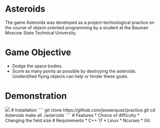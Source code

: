 # Asteroids
The game Asteroids was developed as a project-technological practice on the course of object-oriented programming by a student at the Bauman Moscow State Technical University.
# Game Objective
* Dodge the space bodies.
* Score as many points as possible by destroying the asteroids. 
Unidentified flying objects can help or hinder these goals. 
# Demonstration
<img src='https://github.com/jexwerquez/practice/blob/develop/demo.gif?raw=true'/>
# Installation
````
git clone https://github.com/jexwerquez/practice.git
cd Asteroids
make all
./asteroids
````
# Features
* Choice of difficulty
* Changing the field size
# Requirements
* C++ 17
* Linux
* Ncurses
* Git
